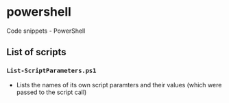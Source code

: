 # powershell
Code snippets - PowerShell

## List of scripts

### `List-ScriptParameters.ps1`
- Lists the names of its own script paramters and their values (which were passed to the script call)
